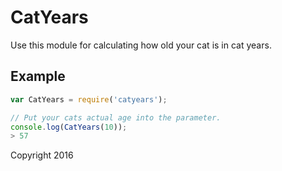 # CatYears

Use this module for calculating how old your cat is in cat years.

## Example

```javascript
var CatYears = require('catyears');

// Put your cats actual age into the parameter.
console.log(CatYears(10));
> 57
```

Copyright 2016